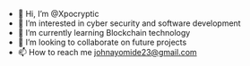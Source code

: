 - 👋 Hi, I’m @Xpocryptic
- 👀 I’m interested in cyber security and software development
- 🌱 I’m currently learning Blockchain technology
- 💞️ I’m looking to collaborate on future projects
- 📫 How to reach me johnayomide23@gmail.com

<!---
Xpocryptic/Xpocryptic is a ✨ special ✨ repository because its `README.md` (this file) appears on your GitHub profile.
You can click the Preview link to take a look at your changes.
--->
